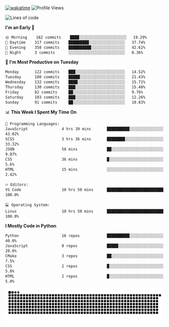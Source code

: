 [![wakatime](https://wakatime.com/badge/user/b920b284-3cde-4cd4-b72e-f7f22d050b16.svg)](https://wakatime.com/@b920b284-3cde-4cd4-b72e-f7f22d050b16)
![Profile Views](http://img.shields.io/badge/Profile%20Views-4586-blue)
<!--START_SECTION:waka-->
![Lines of code](https://img.shields.io/badge/From%20Hello%20World%20I%27ve%20Written--624%20Thousand%20lines%20of%20code-blue)

**I'm an Early 🐤** 

```text
🌞 Morning    162 commits    ████░░░░░░░░░░░░░░░░░░░░░   19.29% 
🌆 Daytime    317 commits    █████████░░░░░░░░░░░░░░░░   37.74% 
🌃 Evening    358 commits    ██████████░░░░░░░░░░░░░░░   42.62% 
🌙 Night      3 commits      ░░░░░░░░░░░░░░░░░░░░░░░░░   0.36%

```
📅 **I'm Most Productive on Tuesday** 

```text
Monday       122 commits    ███░░░░░░░░░░░░░░░░░░░░░░   14.52% 
Tuesday      180 commits    █████░░░░░░░░░░░░░░░░░░░░   21.43% 
Wednesday    132 commits    ████░░░░░░░░░░░░░░░░░░░░░   15.71% 
Thursday     130 commits    ███░░░░░░░░░░░░░░░░░░░░░░   15.48% 
Friday       82 commits     ██░░░░░░░░░░░░░░░░░░░░░░░   9.76% 
Saturday     103 commits    ███░░░░░░░░░░░░░░░░░░░░░░   12.26% 
Sunday       91 commits     ██░░░░░░░░░░░░░░░░░░░░░░░   10.83%

```


📊 **This Week I Spent My Time On** 

```text
💬 Programming Languages: 
JavaScript               4 hrs 39 mins       ██████████░░░░░░░░░░░░░░░   43.02% 
SCSS                     3 hrs 36 mins       ████████░░░░░░░░░░░░░░░░░   33.32% 
JSON                     58 mins             ██░░░░░░░░░░░░░░░░░░░░░░░   9.07% 
CSS                      36 mins             █░░░░░░░░░░░░░░░░░░░░░░░░   5.6% 
HTML                     15 mins             ░░░░░░░░░░░░░░░░░░░░░░░░░   2.42%

🔥 Editors: 
VS Code                  10 hrs 50 mins      █████████████████████████   100.0%

💻 Operating System: 
Linux                    10 hrs 50 mins      █████████████████████████   100.0%

```

**I Mostly Code in Python** 

```text
Python                   16 repos            ██████████░░░░░░░░░░░░░░░   40.0% 
JavaScript               8 repos             █████░░░░░░░░░░░░░░░░░░░░   20.0% 
CMake                    3 repos             ██░░░░░░░░░░░░░░░░░░░░░░░   7.5% 
CSS                      2 repos             █░░░░░░░░░░░░░░░░░░░░░░░░   5.0% 
HTML                     2 repos             █░░░░░░░░░░░░░░░░░░░░░░░░   5.0%

```



<!--END_SECTION:waka-->
![Snake animation](https://raw.githubusercontent.com/timmypidashev/timmypidashev/main/commits.svg)
